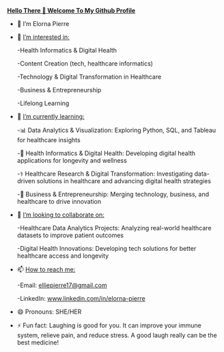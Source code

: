 <ins>**Hello There 👋 Welcome To My Github Profile**<ins>


- 👋 I’m Elorna Pierre
- 👀 <ins>I’m interested in<ins>:
  
    -Health Informatics & Digital Health
  
    -Content Creation (tech, healthcare informatics)

    -Technology & Digital Transformation in Healthcare

    -Business & Entrepreneurship

    -Lifelong Learning
  
    
- 🌱 <ins>I’m currently learning<ins>:

    -📊 Data Analytics & Visualization: Exploring Python, SQL, and Tableau for healthcare insights

    -🤖 Health Informatics & Digital Health: Developing digital health applications for longevity and wellness
 
    -⚕️ Healthcare Research & Digital Transformation: Investigating data-driven solutions in healthcare and advancing digital health strategies

    -💼 Business & Entrepreneurship: Merging technology, business, and healthcare to drive innovation

  
- 💞️ <ins>I’m looking to collaborate on<ins>:

    -Healthcare Data Analytics Projects: Analyzing real-world healthcare datasets to improve patient outcomes

    -Digital Health Innovations: Developing tech solutions for better healthcare access and longevity
  
  
- 📫 <ins>How to reach me<ins>:
  
    -Email: elliepierre17@gmail.com

    -LinkedIn: www.linkedin.com/in/elorna-pierre
  
- 😄 Pronouns: SHE/HER

  
- ⚡ Fun fact: Laughing is good for you. It can improve your immune system, relieve pain, and reduce stress. A good laugh really can be the best medicine!

<!---
Elorna-Pierre/Elorna-Pierre is a ✨ special ✨ repository because its `README.md` (this file) appears on your GitHub profile.
You can click the Preview link to take a look at your changes.
--->
